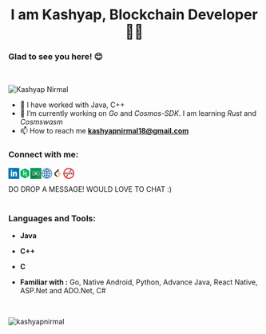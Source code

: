 <!--
************************************************************************
    Hi there 😊
	THANKS FOR LOOKING AT THE SOURCE CODE 
    DO DROP A MESSAGE! WOULD LOVE TO CHAT :)
************************************************************************
**Kashyap-Nirmal/Kashyap-Nirmal** is a ✨ _special_ ✨ repository because its `README.md` (this file) appears on your GitHub profile.
Here are some ideas to get you started:

- 🔭 I’m currently working on ...
- 🌱 I’m currently learning ...
- 👯 I’m looking to collaborate on ...
- 🤔 I’m looking for help with ...
- 💬 Ask me about ...
- 📫 How to reach me: ...
- 😄 Pronouns: ...
- ⚡ Fun fact: ...
-->

<h1 align="center">I am Kashyap, Blockchain Developer 👨‍💻</h1>

### Glad to see you here! 😊

<br>

<p align="left"> <img src="https://komarev.com/ghpvc/?username=kashyap-nirmal&label=Profile%20views&color=0e75b6&style=flat" alt="Kashyap Nirmal" /> </p>

- 🔭 I have worked with Java, C++ 
- 🌱 I’m currently working on *Go* and *Cosmos-SDK*. I am learning *Rust* and *Cosmswasm*
- 📫 How to reach me **kashyapnirmal18@gmail.com**

<h3 align="left">Connect with me:</h3>
<p align="left">
<a href="https://www.linkedin.com/in/kashyap-nirmal/">
  <img align="left" alt="Linkdein" width="22px" src="https://github.com/Kashyap-Nirmal/kashyap-nirmal/blob/main/svg%20icons/linkedin.png" />
</a>
<a href="https://www.hackerrank.com/kashyapnirmal09">
  <img align="left" alt="Hackerrank" width="22px" src="https://github.com/Kashyap-Nirmal/kashyap-nirmal/blob/main/svg%20icons/hackerrank.png" />
</a>
<a href="https://auth.geeksforgeeks.org/user/kashyapnirmal09/profile">
  <img align="left" alt="GeeksForGeeks" width="22px" src="https://github.com/Kashyap-Nirmal/kashyap-nirmal/blob/main/svg%20icons/geeksforgeeks.png" />  
</a>
<a href="https://kashyap-nirmal.github.io/">
  <img align="left" alt="Website" width="22px" src="https://github.com/Kashyap-Nirmal/kashyap-nirmal/blob/main/svg%20icons/website.png" />  
</a>
<a href="https://leetcode.com/kashyap_nirmal/">
  <img align="left" alt="Leet Code" width="22px" src="https://github.com/Kashyap-Nirmal/kashyap-nirmal/blob/main/svg%20icons/leetcode.png" />  
</a>
<a href="https://www.stopstalk.com/user/profile/kashyapnirmal">
  <img align="left" alt="Stop Stalk" width="22px" src="https://github.com/Kashyap-Nirmal/kashyap-nirmal/blob/main/svg%20icons/stopstalk.png" />
</a>
	
</p>
<br><br>
  DO DROP A MESSAGE! WOULD LOVE TO CHAT :)
<br><br>

<h3 align="left">Languages and Tools:</h3>
<p align="left"> 

- **Java**
- **C++**
- **C**

- **Familiar with :** Go, Native Android, Python, Advance Java, React Native, ASP.Net and ADO.Net, C#

<br>

<p><img src="https://github-readme-stats.vercel.app/api/top-langs?username=kashyap-nirmal&show_icons=true&locale=en&langs_count=3" alt="kashyapnirmal" /></p><br>

<!--<p>&nbsp;<img align="center" src="https://github-readme-stats.vercel.app/api?username=kashyap-nirmal&show_icons=true&locale=en&hide=prs,issues,contribs&count_private=true" alt="kashyapnirmal" /></p><br>-->

<!--<p><img align="center" src="https://github-readme-streak-stats.herokuapp.com/?user=kashyap-nirmal&border_color=#000000&border_radius=5" alt="kashyapnirmal" /></p>-->
